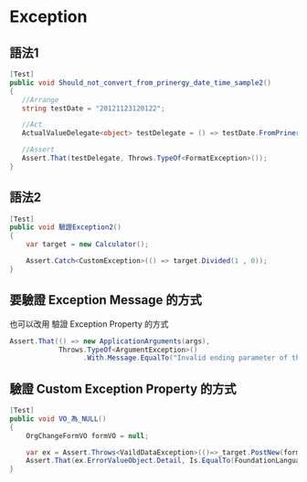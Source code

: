 # Exception

## 語法1

 ```csharp
[Test]
public void Should_not_convert_from_prinergy_date_time_sample2()
{
    //Arrange
    string testDate = "20121123120122";

    //Act
    ActualValueDelegate<object> testDelegate = () => testDate.FromPrinergyDateTime();

    //Assert
    Assert.That(testDelegate, Throws.TypeOf<FormatException>());
}
```

## 語法2

```csharp
[Test]
public void 驗證Exception2()
{
    var target = new Calculator();

    Assert.Catch<CustomException>(() => target.Divided(1 , 0));
}
```

## 要驗證 Exception Message 的方式

也可以改用 驗證 Exception Property 的方式

```csharp
Assert.That(() => new ApplicationArguments(args),
            Throws.TypeOf<ArgumentException>()
                  .With.Message.EqualTo("Invalid ending parameter of the workbook. Please use .xlsx random random"));
```

## 驗證 Custom Exception Property 的方式

```csharp
[Test]
public void VO_為_NULL()
{
    OrgChangeFormVO formVO = null;

    var ex = Assert.Throws<VaildDataException>(()=>_target.PostNew(formVO));
    Assert.That(ex.ErrorValueObject.Detail, Is.EqualTo(FoundationLanguagePack.SH_NoRequiredData));
}
```
